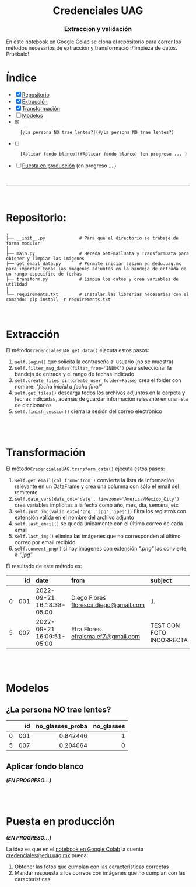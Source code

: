 <h1 align='center'>Credenciales UAG</h1>
<h3 align='center'>Extracción y validación</h3>

En este [notebook en Google Colab](https://colab.research.google.com/drive/1fNgV-kOV78WTfJpHRH98-ArWTNuAvNDX?usp=sharing) se clona el repositorio para correr los métodos necesarios de extracción y transformación/limpieza de datos. Pruébalo!

# Índice
- [x] [Repositorio](#Repositorio)
- [x] [Extracción](#Extracción)
- [x] [Transformación](#Transformación)
- [ ] [Modelos](#Modelos)
- [x]       [¿La persona NO trae lentes?](#¿La persona NO trae lentes?) 
- [ ]       [Aplicar fondo blanco](#Aplicar fondo blanco) (en progreso ... )
- [ ] [Puesta en producción](#Puesta-en-producción) (en progreso ... )

<br>

---

<br>

# Repositorio:
    .
    ├── __init__.py             # Para que el directorio se trabaje de forma modular
    │
    ├── main.py                 # Hereda GetEmailData y TransformData para obtener y limpiar las imágenes
    ├── get_email_data.py       # Permite iniciar sesión en @edu.uag.mx para importar todas las imágenes adjuntas en la bandeja de entrada de un rango específico de fechas
    ├── transform.py            # Limpia los datos y crea variables de utilidad
    │
    └── requirements.txt        # Instalar las librerías necesarias con el comando: pip install -r requirements.txt

<br>


# Extracción

El método`CredencialesUAG.get_data()`
ejecuta estos pasos:
1. `self.login()` que solicita la contraseña al usuario (no se muestra)
2. `self.filter_msg_dates(filter_from='INBOX')` para seleccionar la bandeja de entrada y el rango de fechas indicado
3. `self.create_files_dir(create_user_folder=False)` crea el folder con nombre: *"fecha inicial a fecha final"*
4. `self.get_files()` descarga todos los archivos adjuntos en la carpeta y fechas indicadas, además de guardar información relevante en una lista de diccionarios
5. `self.finish_session()` cierra la sesión del correo electrónico


<br><br>


# Transformación

El método`CredencialesUAG.transform_data()`
ejecuta estos pasos:
1. `self.get_email(col_from='from')` convierte la lista de información relevante en un DataFrame y crea una columna con sólo el email del remitente
2. `self.date_vars(date_col='date', timezone='America/Mexico_City')` crea variables implícitas a la fecha como año, mes, día, semana, etc
3. `self.just_img(valid_ext=['png','jpg','jpeg'])` filtra los registros con extensión válida en el nombre del archivo adjunto
4. `self.last_email()` se queda únicamente con el último correo de cada email
5. `self.last_img()` elimina las imágenes que no corresponden al último correo por email recibido
6. `self.convert_png()` si hay imágenes con extensión *".png"* las convierte a *".jpg"*
    
El resultado de este método es:

|    |   id | date                      | from                                    | subject                  | filename            | file_dir                                                | email                    |   date_year |   date_month |   date_day |   date_dayofweek |   date_hour |   date_minute |   date_second | file_ext   | is_jpg   |
|---:|-----:|:--------------------------|:----------------------------------------|:-------------------------|:--------------------|:--------------------------------------------------------|:-------------------------|------------:|-------------:|-----------:|-----------------:|------------:|--------------:|--------------:|:-----------|:---------|
|  0 |  001 | 2022-09-21 16:18:38-05:00 | Diego Flores <floresca.diego@gmail.com> | .i.                      | 001Diego Flores.jpg | /content/08-sep-2022 to 21-sep-2022/001Diego Flores.jpg | floresca.diego@gmail.com |        2022 |            9 |         21 |                2 |          16 |            18 |            38 | png        | False    |
|  5 |  007 | 2022-09-21 16:09:51-05:00 | Efra Flores <efraisma.ef7@gmail.com>    | TEST CON FOTO INCORRECTA | 007lentes.jpeg      | /content/08-sep-2022 to 21-sep-2022/007lentes.jpeg      | efraisma.ef7@gmail.com   |        2022 |            9 |         21 |                2 |          16 |             9 |            51 | jpeg       | True     |

<br><br>

# Modelos

## ¿La persona NO trae lentes?

|    |   id |   no_glasses_proba |   no_glasses |
|---:|-----:|-------------------:|-------------:|
|  0 |  001 |           0.842446 |            1 |
|  5 |  007 |           0.204064 |            0 |

## Aplicar fondo blanco 
***(EN PROGRESO...)***

<br><br>

# Puesta en producción 
***(EN PROGRESO...)***

La idea es que en el [notebook en Google Colab](https://colab.research.google.com/drive/1fNgV-kOV78WTfJpHRH98-ArWTNuAvNDX?usp=sharing) la cuenta credenciales@edu.uag.mx pueda:
1. Obtener las fotos que cumplan con las características correctas
2. Mandar respuesta a los correos con imágenes que no cumplan con las características
